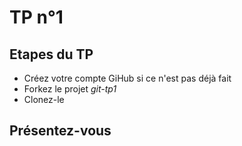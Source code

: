 # TP n°1

## Etapes du TP

* Créez votre compte GiHub si ce n'est pas déjà fait
* Forkez le projet _git-tp1_
* Clonez-le

## Présentez-vous
